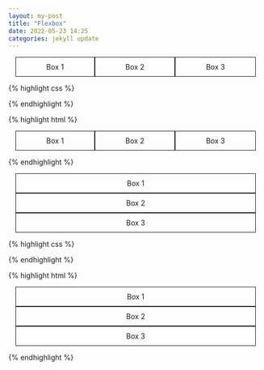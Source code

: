 ```yaml
---
layout: my-post
title: "Flexbox"
date: 2022-05-23 14:25
categories: jekyll update
---
```


      
<style>
  .flex-container {
    display: flex;
    flex-direction: row;
    flex-wrap: wrap;
    margin: 1em;
  }

  .flex-container>div {
    border: 1px solid;
    padding: 10px 25px;
    text-align: center;
    flex: 1 auto;
  }

  .flex-container-column {
    display: flex;
    flex-direction: column;
    flex-wrap: wrap;
    margin: 1em;
  }

  .flex-container-column>div {
    border: 1px solid;
    padding: 10px 25px;
    text-align: center;
    flex: 1 auto;
  }
</style>


<div class="flex-container">
  <div class="flex-item">Box 1</div>
  <div class="flex-item">Box 2</div>
  <div class="flex-item">Box 3</div>
</div>

{% highlight css %}
  <style>
  .flex-container {
    display: flex;
    flex-direction: row;
    flex-wrap: wrap;
  }

  .flex-container>div {
    border: 1px solid;
    padding: 10px 25px;
    text-align: center;
    flex: 1 auto;
  }
  </style>
{% endhighlight %}

{% highlight html %}
<div class="flex-container">
  <div class="flex-item">Box 1</div>
  <div class="flex-item">Box 2</div>
  <div class="flex-item">Box 3</div>
</div>
{% endhighlight %}


<div class="flex-container-column">
  <div class="flex-item">Box 1</div>
  <div class="flex-item">Box 2</div>
  <div class="flex-item">Box 3</div>
</div>

{% highlight css %}
  <style>
  .flex-container-column {
    display: flex;
    flex-direction: column;
    flex-wrap: wrap;
  }

  .flex-container-column>div {
    border: 1px solid;
    padding: 10px 25px;
    text-align: center;
    flex: 1 auto;
  }
  </style>
{% endhighlight %}
  
{% highlight html %}
  <div class="flex-container-column">
    <div class="flex-item">Box 1</div>
    <div class="flex-item">Box 2</div>
    <div class="flex-item">Box 3</div>
  </div>
{% endhighlight %}

